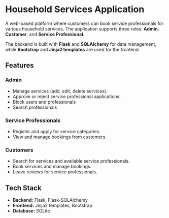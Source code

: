 
# Household Services Application

A web-based platform where customers can book service professionals for various household services. The application supports three roles: **Admin**, **Customer**, and **Service Professional**. 

The backend is built with **Flask** and **SQLAlchemy** for data management, while **Bootstrap** and **Jinja2 templates** are used for the frontend.

## Features

### Admin
- Manage services (add, edit, delete services).
- Approve or reject service professional applications.
- Block users and professionals
- Search professionals

### Service Professionals
- Register and apply for service categories.
- View and manage bookings from customers.

### Customers
- Search for services and available service professionals.
- Book services and manage bookings.
- Leave reviews for service professionals.

## Tech Stack

- **Backend:** Flask, Flask-SQLAlchemy
- **Frontend:** Jinja2 templates, Bootstrap
- **Database:** SQLite 
